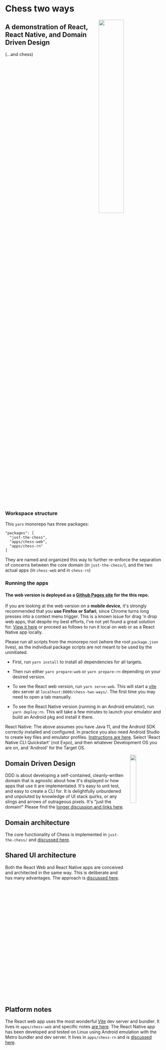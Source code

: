 # Chess two ways

<image src='./docs/web-shot-larger.png' width='40%' align='right' style='margin-left: 10px;'/>

## A demonstration of React, React Native, and Domain Driven Design
(...and chess)
<br/>
<br/>

<br clear="both"/>

### Workspace structure
This `yarn` monorepo has three packages:

```  
"packages": [
  "just-the-chess",
  "apps/chess-web",
  "apps/chess-rn"
]
```



They are named and organized this way to further re-enforce the separation of concerns between the core domain (in `just-the-chess/`), and the two actual apps (in `chess-web` and in `chess-rn`)

### Running the apps

#### The web version is deployed as a [Github Pages site](https://artemis-prime.github.io/chess-two-ways/) for the this repo. 
If you are looking at the web version on a **mobile device**, it's strongly recommended that you **use Firefox or Safari**, since Chrome turns long presses into a context menu trigger.  This is a known issue for drag 'n drop web apps, that despite my best efforts, I've not yet found a great solution for. [View it here](https://artemis-prime.github.io/chess-two-ways/) or proceed as follows to run it local on web or as a React Native app locally.

Please run all scripts from the monorepo root (where the root `package.json` lives), as the individual package scripts are not meant to be used by the uninitiated.

* First, run `yarn install` to install all dependencies for all targets.

* Then run either `yarn prepare:web` or `yarn prepare:rn` depending on your desired version.

* To see the React web version, run `yarn serve:web`.  This will start a [vite](https://vitejs.dev/) dev server at `localhost:8080/chess-two-ways/`.  The first time you may need to open a tab manually.  

* To see the React Native version (running in an Android emulator), run `yarn deploy:rn`.  This will take a few minutes to launch your emulator and build an Android pkg and install it there. 

React Native: The above assumes you have Java 11, and the Android SDK correctly installed and configured.  In practice you also need Android Studio to create key files and emulator profiles.  [Instructions are here](https://reactnative.dev/docs/environment-setup).  Select 'React Native CLI Quickstart' (not Expo), and then whatever Development OS you are on, and 'Android' for the Target OS. 


<image src='./docs/rn-port-moves.png' width='20%' align='right' style='margin-left: 20px;'/>

## Domain Driven Design 

DDD is about developing a self-contained, cleanly-written domain that is agnostic about how it's displayed or how apps that use it are implementated.  It's easy to unit test, and easy to create a CLI for. It is delightfully unburdened and unpoluted by knowledge of UI stack quirks, or any slings and arrows of outrageous pixels. It's "just the domain!" Please find the [longer discussion and links here](./docs/DDD.md).

## Domain architecture
The core functionality of Chess is implemented in `just-the-chess/` and [discussed here](./docs/CORE_ARCH.md). 


## Shared UI architecture
Both the React Web and React Native apps are conceived and architected in the same way. This is deliberate and has many advantages. The approach is [discussed here](./docs/UI-COMMON-ARCH.md). 

<br clear="both"/>

## Platform notes
The React web app uses the most wonderful [Vite](https://vitejs.dev/) dev server and bundler.  It lives in `apps/chess-web` and specific notes [are here](./apps/chess-web/WEB-NOTES.md). The React Native app has been developed and tested on Linux using Android emulation with the Metro bundler and dev server.  It lives in `apps/chess-rn` and is [discussed here](./apps/chess-rn/RN-NOTES.md).

